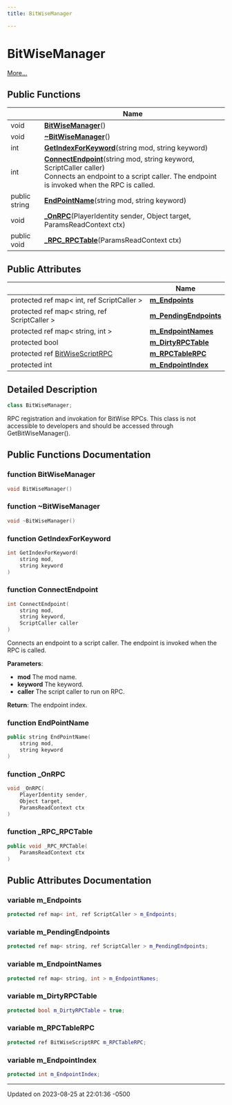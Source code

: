 ```yaml
---
title: BitWiseManager

---
```


# BitWiseManager



 [More...](#detailed-description)

## Public Functions

|                | Name           |
| -------------- | -------------- |
| void | **[BitWiseManager](Classes/class_bit_wise_manager.md#function-bitwisemanager)**() |
| void | **[~BitWiseManager](Classes/class_bit_wise_manager.md#function-~bitwisemanager)**() |
| int | **[GetIndexForKeyword](Classes/class_bit_wise_manager.md#function-getindexforkeyword)**(string mod, string keyword) |
| int | **[ConnectEndpoint](Classes/class_bit_wise_manager.md#function-connectendpoint)**(string mod, string keyword, ScriptCaller caller)<br>Connects an endpoint to a script caller. The endpoint is invoked when the RPC is called.  |
| public string | **[EndPointName](Classes/class_bit_wise_manager.md#function-endpointname)**(string mod, string keyword) |
| void | **[_OnRPC](Classes/class_bit_wise_manager.md#function--onrpc)**(PlayerIdentity sender, Object target, ParamsReadContext ctx) |
| public void | **[_RPC_RPCTable](Classes/class_bit_wise_manager.md#function--rpc-rpctable)**(ParamsReadContext ctx) |

## Public Attributes

|                | Name           |
| -------------- | -------------- |
| protected ref map< int, ref ScriptCaller > | **[m_Endpoints](Classes/class_bit_wise_manager.md#variable-m-endpoints)**  |
| protected ref map< string, ref ScriptCaller > | **[m_PendingEndpoints](Classes/class_bit_wise_manager.md#variable-m-pendingendpoints)**  |
| protected ref map< string, int > | **[m_EndpointNames](Classes/class_bit_wise_manager.md#variable-m-endpointnames)**  |
| protected bool | **[m_DirtyRPCTable](Classes/class_bit_wise_manager.md#variable-m-dirtyrpctable)**  |
| protected ref [BitWiseScriptRPC](Classes/class_bit_wise_script_r_p_c.md) | **[m_RPCTableRPC](Classes/class_bit_wise_manager.md#variable-m-rpctablerpc)**  |
| protected int | **[m_EndpointIndex](Classes/class_bit_wise_manager.md#variable-m-endpointindex)**  |

## Detailed Description

```cpp
class BitWiseManager;
```


RPC registration and invokation for BitWise RPCs. This class is not accessible to developers and should be accessed through GetBitWiseManager(). 

## Public Functions Documentation

### function BitWiseManager

```cpp
void BitWiseManager()
```


### function ~BitWiseManager

```cpp
void ~BitWiseManager()
```


### function GetIndexForKeyword

```cpp
int GetIndexForKeyword(
    string mod,
    string keyword
)
```


### function ConnectEndpoint

```cpp
int ConnectEndpoint(
    string mod,
    string keyword,
    ScriptCaller caller
)
```

Connects an endpoint to a script caller. The endpoint is invoked when the RPC is called. 

**Parameters**: 

  * **mod** The mod name. 
  * **keyword** The keyword. 
  * **caller** The script caller to run on RPC. 


**Return**: The endpoint index. 

### function EndPointName

```cpp
public string EndPointName(
    string mod,
    string keyword
)
```


### function _OnRPC

```cpp
void _OnRPC(
    PlayerIdentity sender,
    Object target,
    ParamsReadContext ctx
)
```


### function _RPC_RPCTable

```cpp
public void _RPC_RPCTable(
    ParamsReadContext ctx
)
```


## Public Attributes Documentation

### variable m_Endpoints

```cpp
protected ref map< int, ref ScriptCaller > m_Endpoints;
```


### variable m_PendingEndpoints

```cpp
protected ref map< string, ref ScriptCaller > m_PendingEndpoints;
```


### variable m_EndpointNames

```cpp
protected ref map< string, int > m_EndpointNames;
```


### variable m_DirtyRPCTable

```cpp
protected bool m_DirtyRPCTable = true;
```


### variable m_RPCTableRPC

```cpp
protected ref BitWiseScriptRPC m_RPCTableRPC;
```


### variable m_EndpointIndex

```cpp
protected int m_EndpointIndex;
```


-------------------------------

Updated on 2023-08-25 at 22:01:36 -0500